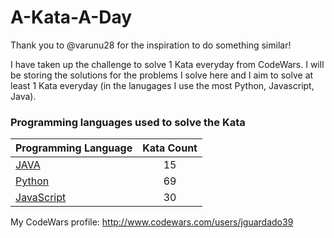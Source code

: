 # A-Kata-A-Day

Thank you to @varunu28 for the inspiration to do something similar!

I have taken up the challenge to solve 1 Kata everyday from CodeWars. I will be storing the solutions for the problems I solve here and I aim to solve at least 1 Kata everyday (in the lanugages I use the most Python, Javascript, Java).

### Programming languages used to solve the Kata


|    Programming Language  |    Kata Count  | 
|----------|:-------------:|
| [JAVA](https://github.com/jguardado39/A-Kata-A-Day/tree/master/Java) | 15 | 
| [Python](https://github.com/jguardado39/A-Kata-A-Day/tree/master/Python) | 69 | 
| [JavaScript](https://github.com/jguardado39/A-Kata-A-Day/tree/master/JavaScript) | 30 | 

My CodeWars profile: http://www.codewars.com/users/jguardado39
